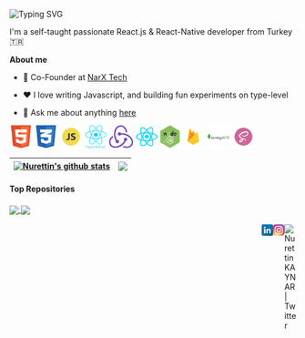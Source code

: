 
![Typing SVG](https://readme-typing-svg.herokuapp.com?font=roboto&color=F722C4&center=true&vCenter=true&multiline=true&width=500&height=70&lines=Hi+I'm+Nurettin+KAYNAR;Welcome+to+My+Github+Page+%F0%9F%98%8A)
<br />

I'm a self-taught passionate React.js & React-Native developer from Turkey 🇹🇷

**About me**

- 💼 Co-Founder at [NarX Tech](https://narxtech.com/)

- ❤️ I love writing Javascript, and building fun experiments on type-level

- 💬 Ask me about anything [here](https://github.com/NurettinKaynar/NurettinKaynar/issues)

<code><img alt="HTML5" height="40" src="./assets/code/html5.png"></code>
<code><img alt="CSS" height="40" src="./assets/code/css.png"></code>
<code><img alt="Javascript" height="40" src="./assets/code/javascript.png"></code>
<code><img alt="React Native" height="40" src="./assets//code/reactnative.png"></code>
<code><img alt="Redux" height="40" src="./assets/code/redux.png"></code>
<code><img alt="React.Js" height="40" src="./assets/code/reactjs.png"></code>
<code><img alt="Node.Js" height="40" src="./assets/code/nodejs.jpg"></code>
<code><img alt="Firebase" height="40" src="./assets/code/firebase.png"></code>
<code><img alt="Mongo DB" height="40" src="./assets/code/mongodb.png"></code>
<code><img alt="Sass" height="40" src="./assets/code/sass.png"></code>


| <a href="https://github.com/NurettinKaynar/github-readme-stats"><img align="center" src="https://github-readme-stats.vercel.app/api?username=NurettinKaynar&show_icons=true&include_all_commits=true&theme=buefy&hide_border=true" alt="Nurettin's github stats" /></a> | <a href="https://github.com/NurettinKaynar/github-readme-stats"><img align="center" src="https://github-readme-stats.vercel.app/api/top-langs/?username=NurettinKaynar&layout=compact&theme=buefy&hide_border=true" /></a> |
| ------------- | ------------- |

#### Top Repositories



<a href="https://github.com/NurettinKaynar/github-readme-stats">
  <img align="center" src="https://github-readme-stats.vercel.app/api/pin/?username=NurettinKaynar&repo=WeeBee-Social-Media-App&theme=buefy" />
</a>
<a href="https://github.com/NurettinKaynar/NurettinKaynar.github.io">
  <img align="center" src="https://github-readme-stats.vercel.app/api/pin/?username=NurettinKaynar&repo=VideoChatApp&theme=buefy" />
</a>

<br />
<br />

<a href="https://twitter.com/Nrttnkaynar">
  <img align="right" alt="Nurettin KAYNAR | Twitter" width="21px" src="https://raw.githubusercontent.com/anuraghazra/anuraghazra/master/assets/twitter.svg" />
</a>
<a href="https://www.instagram.com/developer.nurettin/">
  <img align="right" alt="Instagram | Nurettin KAYNAR" width="20px" src="./assets/instagram.png" />
</a>
<a href="https://www.linkedin.com/in/nurettinkaynar/">
  <img align="right" alt="LinkedIn | Nurettin KAYNAR" width="20px" src="./assets/linkedin.png" />
</a>
